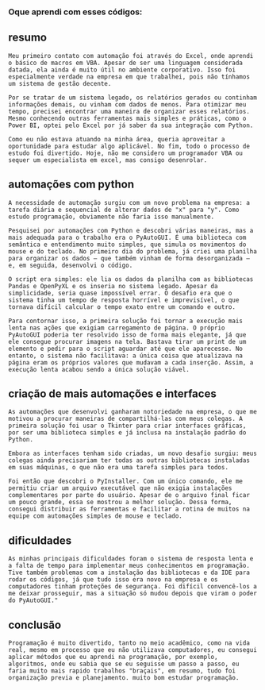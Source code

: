 ### **Oque aprendi com esses códigos**:

## resumo
    Meu primeiro contato com automação foi através do Excel, onde aprendi o básico de macros em VBA. Apesar de ser uma linguagem considerada datada, ela ainda é muito útil no ambiente corporativo. Isso foi especialmente verdade na empresa em que trabalhei, pois não tínhamos um sistema de gestão decente.

    Por se tratar de um sistema legado, os relatórios gerados ou continham informações demais, ou vinham com dados de menos. Para otimizar meu tempo, precisei encontrar uma maneira de organizar esses relatórios. Mesmo conhecendo outras ferramentas mais simples e práticas, como o Power BI, optei pelo Excel por já saber da sua integração com Python.

    Como eu não estava atuando na minha área, queria aproveitar a oportunidade para estudar algo aplicável. No fim, todo o processo de estudo foi divertido. Hoje, não me considero um programador VBA ou sequer um especialista em excel, mas consigo desenrolar.

## automações com python
    A necessidade de automação surgiu com um novo problema na empresa: a tarefa diária e sequencial de alterar dados de "x" para "y". Como estudo programação, obviamente não faria isso manualmente.

    Pesquisei por automações com Python e descobri várias maneiras, mas a mais adequada para o trabalho era o PyAutoGUI. É uma biblioteca com semântica e entendimento muito simples, que simula os movimentos do mouse e do teclado. No primeiro dia do problema, já criei uma planilha para organizar os dados — que também vinham de forma desorganizada — e, em seguida, desenvolvi o código.

    O script era simples: ele lia os dados da planilha com as bibliotecas Pandas e OpenPyXL e os inseria no sistema legado. Apesar da simplicidade, seria quase impossível errar. O desafio era que o sistema tinha um tempo de resposta horrível e imprevisível, o que tornava difícil calcular o tempo exato entre um comando e outro.

    Para contornar isso, a primeira solução foi tornar a execução mais lenta nas ações que exigiam carregamento de página. O próprio PyAutoGUI poderia ter resolvido isso de forma mais elegante, já que ele consegue procurar imagens na tela. Bastava tirar um print de um elemento e pedir para o script aguardar até que ele aparecesse. No entanto, o sistema não facilitava: a única coisa que atualizava na página eram os próprios valores que mudavam a cada inserção. Assim, a execução lenta acabou sendo a única solução viável.

## criação de mais automações e interfaces

    As automações que desenvolvi ganharam notoriedade na empresa, o que me motivou a procurar maneiras de compartilhá-las com meus colegas. A primeira solução foi usar o Tkinter para criar interfaces gráficas, por ser uma biblioteca simples e já inclusa na instalação padrão do Python.

    Embora as interfaces tenham sido criadas, um novo desafio surgiu: meus colegas ainda precisariam ter todas as outras bibliotecas instaladas em suas máquinas, o que não era uma tarefa simples para todos.

    Foi então que descobri o PyInstaller. Com um único comando, ele me permitiu criar um arquivo executável que não exigia instalações complementares por parte do usuário. Apesar de o arquivo final ficar um pouco grande, essa se mostrou a melhor solução. Dessa forma, consegui distribuir as ferramentas e facilitar a rotina de muitos na equipe com automações simples de mouse e teclado.

## dificuldades

    As minhas principais dificuldades foram o sistema de resposta lenta e a falta de tempo para implementar meus conhecimentos em programação. Tive também problemas com a instalação das bibliotecas e da IDE para rodar os códigos, já que tudo isso era novo na empresa e os computadores tinham proteções de segurança. Foi difícil convencê-los a me deixar prosseguir, mas a situação só mudou depois que viram o poder do PyAutoGUI."

## conclusão
    Programação é muito divertido, tanto no meio acadêmico, como na vida real, mesmo em processo que eu não utilizava computadores, eu consegui aplicar métodos que eu aprendi na programação, por exemplo, algoritmos, onde eu sabia que se eu seguisse um passo a passo, eu faria muito mais rapido trabalhos "braçais", em resumo, tudo foi organização previa e planejamento. muito bom estudar programação.